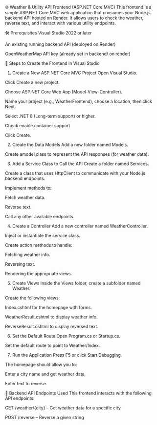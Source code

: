 🌐 Weather & Utility API Frontend (ASP.NET Core MVC)
This frontend is a simple ASP.NET Core MVC web application that consumes your Node.js backend API hosted on Render. It allows users to check the weather, reverse text, and interact with various utility endpoints.

🛠️ Prerequisites
Visual Studio 2022 or later

An existing running backend API (deployed on Render)

OpenWeatherMap API key (already set in backend/ on render)

🧰 Steps to Create the Frontend in Visual Studio
1. Create a New ASP.NET Core MVC Project
Open Visual Studio.

Click Create a new project.

Choose ASP.NET Core Web App (Model-View-Controller).

Name your project (e.g., WeatherFrontend), choose a location, then click Next.

Select .NET 8 (Long-term support) or higher.

Check enable container support

Click Create.

2. Create the Data Models
Add a new folder named Models.

Create amodel class to represent the API responses (for weather data).

3. Add a Service Class to Call the API
Create a folder named Services.

Create a class that uses HttpClient to communicate with your Node.js backend endpoints.

Implement methods to:

Fetch weather data.

Reverse text.

Call any other available endpoints.

4. Create a Controller
Add a new controller named WeatherController.

Inject or instantiate the service class.

Create action methods to handle:

Fetching weather info.

Reversing text.

Rendering the appropriate views.

5. Create Views
Inside the Views folder, create a subfolder named Weather.

Create the following views:

Index.cshtml for the homepage with forms.

WeatherResult.cshtml to display weather info.

ReverseResult.cshtml to display reversed text.

6. Set the Default Route
Open Program.cs or Startup.cs.

Set the default route to point to Weather/Index.

7. Run the Application
Press F5 or click Start Debugging.

The homepage should allow you to:

Enter a city name and get weather data.

Enter text to reverse.

🔄 Backend API Endpoints Used
This frontend interacts with the following API endpoints:

GET /weather/{city} – Get weather data for a specific city

POST /reverse – Reverse a given string
